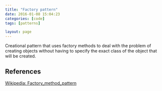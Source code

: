 ```yaml
---
title: "Factory pattern"
date: 2016-01-08 15:04:23
categories: [code]
tags: [patterns]

layout: page
---
```


Creational pattern that uses factory methods to deal with the problem of creating objects without having to specify the exact class of the object that will be created.

## References

[Wikipedia: Factory_method_pattern](https://en.wikipedia.org/wiki/Factory_method_pattern)